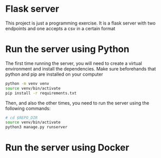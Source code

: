# Flask server
This project is just a programming exercise. It is a flask server with two endpoints and one accepts a csv in a certain format

# Run the server using Python
The first time running the server, you will need to create a virtual environment and install the dependencies. Make sure beforehands that python and pip are installed on your computer

```BASH
python -m venv venv
source venv/bin/activate
pip install -r requirements.txt
```

Then, and also the other times, you need to run the server using the following commands:
```BASH
# cd $REPO_DIR 
source venv/bin/activate
python3 manage.py runserver
```

# Run the server using Docker